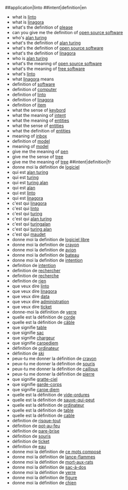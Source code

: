 ##application|linto
##intent|definition|en
- what is [linto](objet)
- what is [linagora](objet)
- what's the definition of [please](objet)
- can you give me the definition of [open source software](objet)
- who's [alan turing](objet)
- what's the definition of [alan turing](objet)
- what's the definition of [open source software](objet)
- what's the definition of [linagora](objet)
- who is [alan turing](objet)
- what's the meaning of [open source software](objet)
- what's the meaning of [free software](objet)
- what's [linto](objet)
- what [linagora](objet) means
- definition of [software](objet)
- definition of [computer](objet)
- definition of [linto](objet)
- definition of [linagora](objet)
- definition of [item](objet)
- what the sense of [keybord](objet)
- what the meaning of [intent](objet)
- what the meaning of [entities](objet)
- what the sense of [entities](objet)
- what the definition of [entities](objet)
- meaning of [inbox](objet)
- definition of [model](objet)
- meaning of [model](objet)
- give me the meaning of [pen](objet)
- give me the sense of [tree](objet)
- give me the meaning of [tree](objet)
##intent|definition|fr
- donne moi la définition de [logiciel](objet)
- qui est [alan turing](objet)
- qui est [turing](objet)
- qui est [turing alan](objet)
- qui est [alan](objet)
- qui est [linto](objet)
- qui est [linagora](objet)
- c'est qui [linagora](objet)
- c'est qui [linto](objet)
- c'est qui [turing](objet)
- c'est qui [alan turing](objet)
- c'est qui [turingalan](objet)
- c'est qui [turing alan](objet)
- c'est qui [maudet](objet)
- donne moi la definition de [logiciel libre](objet)
- donne moi la definition de [crayon](objet)
- donne moi la definition de [avion](objet)
- donne moi la definition de [bateau](objet)
- donne moi la definition de [intention](objet)
- definition de [intention](objet)
- definition de [rechercher](objet)
- definition de [recherche](objet)
- definition de [rien](objet)
- que veux dire [linto](objet)
- que veux dire [linagora](objet)
- que veux dire [data](objet)
- que veux dire [administration](objet)
- que veux dire [ticket](objet)
- donne-moi la définition de [verre](objet)
- quelle est la définition de [corde](objet)
- quelle est la définition de [câble](objet)
- que signifie [table](objet)
- que signifie [sac](objet)
- que signifie [chargeur](objet)
- que signifie [carpediem](objet)
- définition de [ordinateur](objet)
- définition de [ski](objet)
- peux-tu me donner la définition de [crayon](objet)
- peux-tu me donner la définition de [souris](objet)
- peux-tu me donner la définition de [cailloux](objet)
- peux-tu me donner la définition de [pierre](objet)
- que signifie [gratte-ciel](objet)
- que signifie [garde-corps](objet)
- que signifie [carpe diem](objet)
- quelle est la définition de [vide-ordures](objet)
- quelle est la définition de [sauve-qui-peut](objet)
- quelle est la définition de [ordinateur](objet)
- quelle est la définition de [table](objet)
- quelle est la définition de [cable](objet)
- définition de [risque-tout](objet)
- définition de [pot-au-feu](objet)
- définition de [pare-brise](objet)
- définition de [souris](objet)
- définition de [ticket](objet)
- définition de [eau](objet)
- donne moi la définition de [ce mots composé](objet)
- donne moi la définition de [lance-flammes](objet)
- donne moi la définition de [mort-aux-rats](objet)
- donne moi la définition de [sac-à-dos](objet)
- donne moi la définition de [verre](objet)
- donne moi la définition de [figure](objet)
- donne moi la définition de [chien](objet)